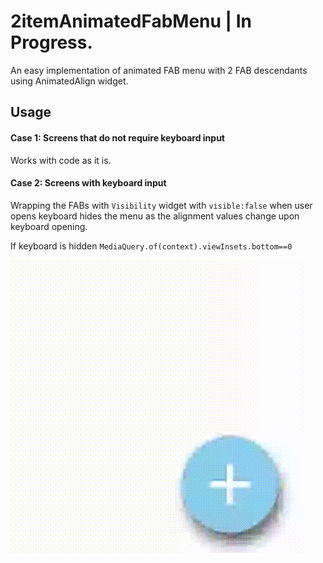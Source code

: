 # 2itemAnimatedFabMenu | In Progress.

An easy implementation of animated FAB menu with 2 FAB descendants using AnimatedAlign widget.

## Usage

#### Case 1: Screens that do not require keyboard input

  Works with code as it is. 

#### Case 2: Screens with keyboard input

  Wrapping the FABs with `Visibility` widget with `visible:false` when user opens keyboard hides the menu as the alignment values change upon keyboard opening.  
  
   If keyboard is hidden `MediaQuery.of(context).viewInsets.bottom==0`


![](crFab.gif)
